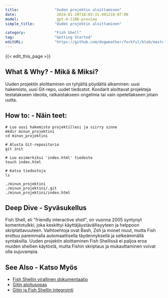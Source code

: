 ```yaml
---
title:                "Uuden projektin aloittaminen"
date:                  2024-01-20T18:03:31.491218-07:00
model:                 gpt-4-1106-preview
simple_title:         "Uuden projektin aloittaminen"

category:             "Fish Shell"
tag:                  "Getting Started"
editURL:              "https://github.com/dogweather/forkful/blob/master/content/fi/fish-shell/starting-a-new-project.md"
---
```


{{< edit_this_page >}}

## What & Why? - Mikä & Miksi?
Uuden projektin aloittaminen on tyhjältä pöydältä alkaminen: uusi hakemisto, uusi Git-repo, uudet tiedostot. Koodarit aloittavat projekteja testatakseen ideoita, ratkaistakseen ongelmia tai vain opetellakseen jotain uutta.

## How to: - Näin teet:
```Fish Shell
# Luo uusi hakemisto projektillesi ja siirry sinne
mkdir minun_projektini
cd minun_projektini

# Alusta Git-repositorio
git init

# Luo esimerkiksi 'index.html' tiedosto
touch index.html

# Katso tiedostoja
ls
```
```
./minun_projektini
./minun_projektini/.git
./minun_projektini/index.html
```

## Deep Dive - Syväsukellus
Fish Shell, eli "friendly interactive shell", on vuonna 2005 syntynyt komentotulkki, joka keskittyi käyttäjäystävällisyyteen ja helppoon skriptattavuuteen. Vaihtoehtoja ovat Bash, Zsh ja monet muut, mutta Fish erottuu paremmalla automaattisella täydennyksellä ja selkeämmällä syntaksilla. Uuden projektin aloittaminen Fish Shellissä ei paljoa eroa muiden shellien käytöstä, mutta Fishin skriptaus ja mukauttaminen voivat olla sujuvampia.

## See Also - Katso Myös
- [Fish Shellin virallinen dokumentaatio](https://fishshell.com/docs/current/index.html)
- [Gitin aloitusopas](https://git-scm.com/book/en/v2/Getting-Started-About-Version-Control)
- [Gitin ja Fish Shellin integrointi](https://github.com/jorgebucaran/fisher)

